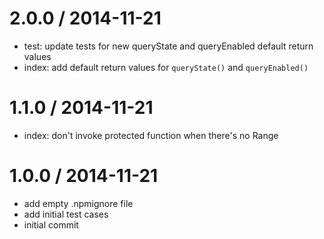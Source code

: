 
2.0.0 / 2014-11-21
==================

  * test: update tests for new queryState and queryEnabled default return values
  * index: add default return values for `queryState()` and `queryEnabled()`

1.1.0 / 2014-11-21
==================

  * index: don't invoke protected function when there's no Range

1.0.0 / 2014-11-21
==================

  * add empty .npmignore file
  * add initial test cases
  * initial commit

